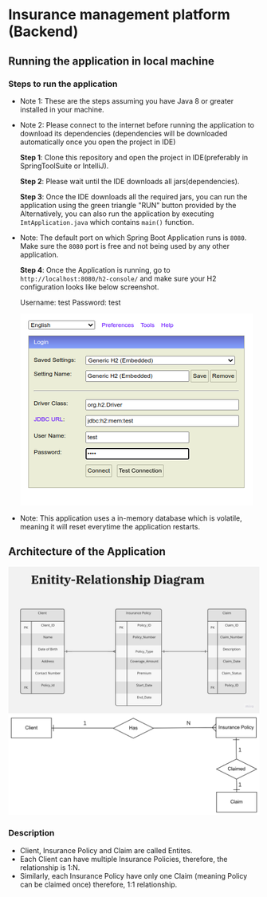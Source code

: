 # Insurance management platform (Backend)

## Running the application in local machine

### Steps to run the application

- Note 1: These are the steps assuming you have Java 8 or greater installed in your machine.
- Note 2: Please connect to the internet before running the application to download its dependencies (dependencies will be downloaded automatically once you open the project in IDE)

   **Step 1**: Clone this repository and open the project in IDE(preferably in SpringToolSuite or IntelliJ).

   **Step 2**: Please wait until the IDE downloads all jars(dependencies).

   **Step 3**: Once the IDE downloads all the required jars, you can run the application using the green triangle "RUN" button provided by the
   Alternatively, you can also run the application by executing `ImtApplication.java` which contains `main()` function.

- Note: The default port on which Spring Boot Application runs is `8080`. Make sure the `8080` port is free and not being used by any other application.

   **Step 4**: Once the Application is running, go to `http://localhost:8080/h2-console/` and make sure your H2 configuration looks like below screenshot.

   Username: test
   Password: test

   <img src="screenshots/h2-config.png">

- Note: This application uses a in-memory database which is volatile, meaning it will reset everytime the application restarts.

## Architecture of the Application

<img src="screenshots/Entity Relationship Diagram.jpg">
<img src="screenshots/Relationship.png">

### Description
- Client, Insurance Policy and Claim are called Entites.
- Each Client can have multiple Insurance Policies, therefore, the relationship is 1:N.
- Similarly, each Insurance Policy have only one Claim (meaning Policy can be claimed once) therefore, 1:1 relationship.
